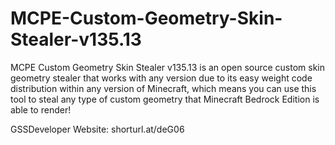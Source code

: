 # MCPE-Custom-Geometry-Skin-Stealer-v135.13
MCPE Custom Geometry Skin Stealer v135.13 is an open source custom skin geometry stealer that works with any version due to its easy weight code distribution within any version of Minecraft, which means you can use this tool to steal any type of custom geometry that Minecraft Bedrock Edition is able to render!

GSSDeveloper Website: shorturl.at/deG06
